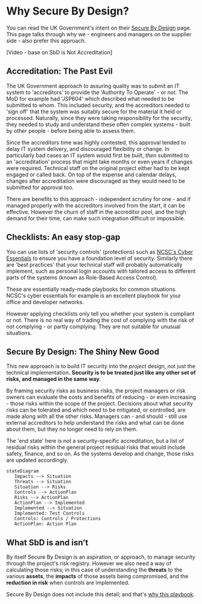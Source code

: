 # Why Secure By Design?

You can read the UK Government's intent on their [Secure By Design](https://www.security.gov.uk/policy-and-guidance/secure-by-design/) page. This page talks through why we - engineers and managers on the supplier side - also prefer this approach. 

[Video - base on SbD is Not Accreditation]

## Accreditation: The Past Evil

The UK Government approach to assuring quality was to submit an IT system to 'accreditors' to provide the 'Authority To Operate' - or not.  The MoD for example had 'JSP604' which described what needed to be submitted to whom.  This included security, and the accreditors needed to 'sign off' that the system was suitably secure for the material it held or processed. Naturally, since they were taking responsibility for the security, they needed to study and understand these often complex systems - built by other people - before being able to assess them.  

Since the accreditors time was highly contested, this approval tended to delay IT system delivery, and discouraged flexibility or change. In particularly bad cases an IT system would first be built, *then* submitted to an 'accreditation' process that might take months or even years if changes were required. Technical staff on the original project either had to be kept engaged or called back. On top of the expense and calendar delays, changes after accreditation were discouraged as they would need to be submitted for approval too. 

There are benefits to this approach - independent scrutiny for one - and if managed properly with the accreditors involved from the start, it can be effective. However the churn of staff in the accreditor pool, and the high demand for their time, can make such integration difficult or impossible. 

## Checklists: An easy stop-gap

You can use lists of 'security controls' (protections) such as [NCSC's Cyber Essentials](https://www.ncsc.gov.uk/cyberessentials/) to ensure you have a foundation level of security.  Similarly there are 'best practices' that your technical staff will probably automatically implement, such as personal login accounts with tailored access to different parts of the systems (known as Role-Based Access Control).

These are essentially ready-made playbooks for common situations. NCSC's cyber essentials for example is an excellent playbook for your office and developer networks. 

However applying checklists only tell you whether your system is compliant or not. There is no real way of trading the cost of complying with the risk of not complying - or partly complying. They are not suitable for unusual situations.

## Secure By Design: The Shiny New Good

This new approach is to build IT security into the *project* design, not just the technical implementation. **Security is to be treated just like any other set of risks, and managed in the same way**. 

By framing security risks as business risks, the project managers or risk owners can evaluate the costs and benefits of reducing  - or even increasing - those risks within the scope of the project. Decisions about what security risks can be tolerated and which need to be mitigated, or controlled, are made along with all the other risks. Managers can - and should - still use external accreditors to help understand the risks and what can be done about them, but they no longer need to rely on them.

The 'end state' here is not a security-specific accreditation, but a list of residual risks within the general project residual risks that would include safety, finance, and so on.  As the systems develop and change, those risks are updated accordingly. 

```mermaid
stateDiagram
   Impacts --> Situation
   Threats --> Situation 
   Situation --> Risks
   Controls --> ActionPlan
   Risks --> ActionPlan
   ActionPlan --> Implemented
   Implemented --> Situation
   Implemented: Test Controls
   Controls: Controls / Protections
   ActionPlan: Action Plan

```





## What SbD is and isn’t

By itself Secure By Design is an aspiration, or approach, to manage security through the project's risk registry. However we also need a way of calculating those risks; in this case of understanding the **threats** to the various **assets**, the **impacts** of those assets being compromised, and the **reduction in risk** when controls are implemented.

Secure By Design does not include this detail; and that's [why this playbook](WhyPlaybook.md). 

